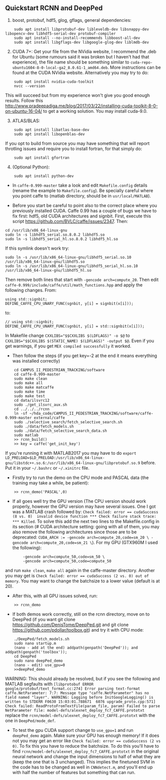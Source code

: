 ## Quickstart RCNN and DeepPed

1. boost, protobuf, hdf5, glog, gflags, general dependencies:
```
	sudo apt install libprotobuf-dev libleveldb-dev libsnappy-dev libopencv-dev libhdf5-serial-dev protobuf-compiler
	sudo apt install --no-install-recommends libboost-all-dev
	sudo apt install libgflags-dev libgoogle-glog-dev liblmdb-dev
```
2. CUDA 7+: Get your file from the NVidia website, I recommend the .deb for Ubuntu (some rumours said it was broken but I haven't had that experience), the file name should be something similar to
`cuda-repo-ubuntu1604-8-0-local-ga2_8.0.61-1_amd64.deb`. More instructions can be found at the CUDA NVidia website. Alternatively you may try to do:
```
	sudo apt install nvidia-cuda-toolkit
	nvcc --version
```
This will succeed but from my experience won't give you good enough results. Follow this http://www.pradeepadiga.me/blog/2017/03/22/installing-cuda-toolkit-8-0-on-ubuntu-16-04/ to get a working solution. You may install cuda-9.0.

3. ATLAS/BLAS:
```
	sudo apt install libatlas-base-dev
	sudo apt install libopenblas-dev
```
If you opt to build from source you may have something that will report throtling issues and require you to install fortran, for that simply do:
```
	sudo apt install gfortran
```
4. (Optional Python):
```
	sudo apt install python-dev
```
* In `caffe-0.999-master` take a look and edit `Makefile.config` details (rename the example to `Makefile.config`). Be specially careful where you point caffe to (matlab directory, should be in `usr/local/MATLAB`).

* Before you start be careful to point also to the correct place where you previously installed CUDA. Caffe 0.99 has a couple of bugs we have to fix first: hdf5, old CUDA architectures and signbit. First, execute this script https://github.com/BVLC/caffe/issues/2347. Then:
```
cd /usr/lib/x86_64-linux-gnu
sudo ln -s libhdf5_serial.so.8.0.2 libhdf5.so
sudo ln -s libhdf5_serial_hl.so.8.0.2 libhdf5_hl.so
```
If this symlink doesn't work try:
```
sudo ln -s /usr/lib/x86_64-linux-gnu/libhdf5_serial.so.10 /usr/lib/x86_64-linux-gnu/libhdf5.so
sudo ln -s /usr/lib/x86_64-linux-gnu/libhdf5_serial_hl.so.10 /usr/lib/x86_64-linux-gnu/libhdf5_hl.so
```
Then remove both lines that start with `-gencode arch=compute_20`.
Then edit `caffe-0.999/include/caffe/util/math_functions.hpp` and apply the following changes. From:
```
using std::signbit;
DEFINE_CAFFE_CPU_UNARY_FUNC(sgnbit, y[i] = signbit(x[i]));
```
to:
```
// using std::signbit;
DEFINE_CAFFE_CPU_UNARY_FUNC(sgnbit, y[i] = std::signbit(x[i]));
```
In Makefile change `CXXLIBS="$$CXXLIBS $(LDFLAGS)" -o $@` to `CXXLIBS="$$CXXLIBS $(STATIC_NAME) $(LDFLAGS)" -output $@`. Even if you get warnings, if you get `MEX compiled successfully` it worked.

* Then follow the steps (if you get key=-2 at the end it means everything was installed correctly)
```
	cd CAMPUS_II_PEDESTRIAN_TRACKING/software
	cd caffe-0.999-master
	sudo make clean
	sudo make all
	sudo make matcaffe
	sudo make time
	sudo make test
	cd data/ilsvrc12
	sudo ./get_ilsvrc_aux.sh
	cd ../../../rcnn
	ln -sf ~/hda_code/CAMPUS_II_PEDESTRIAN_TRACKING/software/caffe-0.999-master external/caffe
	sudo ./selective_search/fetch_selective_search.sh
	sudo ./data/fetch_models.sh
	sudo ./data/fetch_selective_search_data.sh
	sudo matlab
	>> rcnn_build()
	>> key = caffe('get_init_key')
```
If you're running it with MATLAB2017 you may have to do ```export LD_PRELOAD=$LD_PRELOAD:/usr/lib/x86_64-linux-gnu/libstdc++.so.6:/usr/lib/x86_64-linux-gnu/libprotobuf.so.9``` before. Put it in your `~/.bashrc` or `~/.xinitrc` file.

* Firstly try to run the demo on the CPU mode and PASCAL data (the training may take a while, be patient):
```
	>> rcnn_demo('PASCAL',0)
```

* If all goes well try the GPU version (The CPU version should work properly, however the GPU version may have several issues. One I got was a MATLAB crash followed by: `Check failed: error == cudaSuccess (8 vs. 0)  invalid device function *** Check failure stack trace: *** Killed`. To solve this add the next two lines to the Makefile.config in its section (# CUDA architecture setting: going with all of them, you may also remove the following architectures since those are to be deprecated: `CUDA_ARCH := -gencode arch=compute_20,code=sm_20 \ -gencode arch=compute_20,code=sm_21 \`). For my GPU (GTX960M I used the following):
```
		-gencode arch=compute_50,code=sm_50 \
		-gencode arch=compute_50,code=compute_50
```
and run `make clean`, `make all` again in the caffe-master directory. Another you may get is `Check failed: error == cudaSuccess (2 vs. 0) out of memory`. You may want to change the batchsize to a lower value (default is at 20).

* After this, with all GPU issues solved, run:
```
	>> rcnn_demo
```
* If both demos work correctly, still on the rcnn directory, move on to DeepPed (if you want git clone https://github.com/DenisTome/DeepPed.git and git clone https://github.com/pdollar/toolbox.git) and try it with CPU mode:
```
	./DeepPed/fetch_models.sh
	sudo nano startup.m
	(nano - add at the end) addpath(genpath('DeepPed')); and addpath(genpath('toolbox'));
	cd DeepPed
	sudo nano deepPed_demo
	(nano - edit) use_gpu=0
	>>deepPed_demo
```
WARNING: This should already be resolved, but if you see the following and MATLAB segfaults with `[libprotobuf ERROR google/protobuf/text_format.cc:274] Error parsing text-format caffe.NetParameter: 7:7: Message type "caffe.NetParameter" has no field named "layer". WARNING: Logging before InitGoogleLogging() is written to STDERR F0630 15:03:01.788671  6076 upgrade_proto.cpp:571] Check failed: ReadProtoFromTextFile(param_file, param) Failed to parse NetParameter file: model-defs/alexnet_deploy_fc7_CAFFE.prototxt` replace the `rcnn/model-defs/alexnet_deploy_fc7_CAFFE.prototxt` with the one in `DeepPed/mode_def`.

* To test the gpu CUDA support change to `use_gpu=1` and run `deepPed_demo` again. Make sure your GPU has enough memory! If it does not you may get an error like `Check failed: error == cudaSuccess (2 vs 0)`. To fix this you have to reduce the batchsize. To do this you'll have to find `rcnn/model-defs/alexnet_deploy_fc7_CAFFE.prototxt` in the original neural network and change the input dimensions to half of what they are (keep the one that is 3 unchanged). This implies the finetuned SVM in the code has to be changed as well in `CNNdetect.m`, and you'll end up with half the number of features but something that can run.
